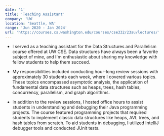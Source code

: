 ```yaml
---
date: '1'
title: 'Teaching Assistant'
company: 'UW'
location: 'Seattle, WA'
range: 'Jun 2020 - Jan 2024'
url: 'https://courses.cs.washington.edu/courses/cse332/23su/lectures/'
---
```


- I served as a teaching assistant for the Data Structures and Parallelism course offered at UW CSE. Data structures have always been a favorite subject of mine, and I'm enthusiastic about sharing my knowledge with fellow students to help them succeed.

- My responsibilities included conducting hour-long review sessions with approximately 30 students each week, where I covered various topics. These topics encompassed asymptotic analysis, the application of fundamental data structures such as heaps, trees, hash tables, concurrency, parallelism, and graph algorithms.

- In addition to the review sessions, I hosted office hours to assist students in understanding and debugging their Java programming projects. The course featured programming projects that required students to implement classic data structures like heaps, AVL trees, and hash tables from scratch. To aid students in debugging, I utilized IntelliJ debugger tools and conducted JUnit tests.
